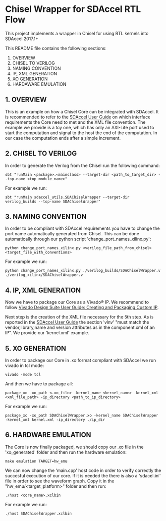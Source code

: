 Chisel Wrapper for SDAccel RTL Flow
=======================

This project implements a wrapper in Chisel for using RTL kernels into SDAccel 2017.1+

This README file contains the following sections:
1. OVERVIEW
2. CHISEL TO VERILOG
3. NAMING CONVENTION
4. IP, XML GENERATION
5. XO GENERATION
6. HARDAWARE EMULATION


## 1. OVERVIEW
This is an example on how a Chisel Core can be integrated with SDAccel.
It is recommended to refer to the [SDAccel User Guide] on which interface requirements the Core need to met and the XML file convention.
The example we provide is a toy one, which has only an AXI-Lite port used to start the computation and signal to the host the end of the computation. In our case the computation ends after a simple increment.

## 2. CHISEL TO VERILOG

In order to generate the Verilog from the Chisel run the following command:
```
sbt "runMain <package>.<mainclass> --target-dir <path_to_target_dir> --top-name <top_module_name>"
```
For example we run:
```
sbt "runMain sdaccel_utils.SDAChiselWrapper --target-dir verilog_builds --top-name SDAChiselWrapper"
```

## 3. NAMING CONVENTION
In order to be compliant with SDAccel requirements you have to change the port name automatically generated from Chisel.
This can be done automatically through our python script 'change_port_names_xilinx.py':
```
python change_port_names_xilinx.py <verilog_file_path_from_chisel> <target_file_with_conventions>
```

For example we run:
```
python change_port_names_xilinx.py ./verilog_builds/SDAChiselWrapper.v ./verilog_xilinx/SDAChiselWrapper.v
```

## 4. IP, XML GENERATION

Now we have to package our Core as a Vivado® IP. We recommend to follow
[Vivado Design Suite User Guide: Creating and Packaging Custom IP].

Next step is the creation of the XML file necessary for the 5th step.
As is reported in the [SDAccel User Guide] the section 'vlnv' "must match the vendor,library,name and version attributes as in the component.xml of an IP". We provide our 'kernel.xml' example.

## 5. XO  GENERATION

In order to package our Core in .xo format compliant with SDAccel we run vivado in tcl mode:
```
vivado -mode tcl
```

And then we have to package all:
```
package_xo -xo_path <.xo_file> -kernel_name <kernel_name> -kernel_xml <xml_file_path> -ip_directory <path_to_ip_directory>
```

For example we run:
```
package_xo -xo_path SDAChiselWrapper.xo -kernel_name SDAChiselWrapper -kernel_xml kernel.xml -ip_directory ./ip_dir
```

## 6. HARDWARE EMULATION

The Core is now finally packaged, we should copy our .xo file in the 'xo_generated' folder and then run the hardware emulation:
```
make emulation TARGET=hw_emu
```
We can now change the 'main.cpp' host code in order to verify correctly the succesful execution of our core. 
If it is needed the there is also a 'sdacel.ini' file in order to see the waveform graph. Copy it in the "hw_emu/<target_platform>" folder and then run:
```
./host <core_name>.xclbin
```

For example we run:
```
./host SDAChiselWrapper.xclbin
```

[SDAccel User Guide]: https://www.xilinx.com/support/documentation/sw_manuals/xilinx2017_1/ug1023-sdaccel-user-guide.pdf 

[Vivado Design Suite User Guide: Creating and Packaging Custom IP]: https://www.xilinx.com/support/documentation/sw_manuals/xilinx2017_1/ug1118-vivado-creating-packaging-custom-ip.pdf
